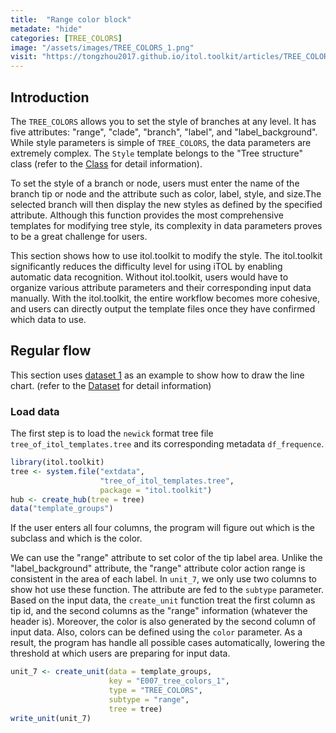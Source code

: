 ```yaml
---
title:  "Range color block"
metadate: "hide"
categories: [TREE_COLORS]
image: "/assets/images/TREE_COLORS_1.png"
visit: "https://tongzhou2017.github.io/itol.toolkit/articles/TREE_COLORS.html"
---
```

## Introduction
The `TREE_COLORS` allows you to set the style of branches at any level. It has five attributes: "range", "clade", "branch", "label", and "label_background". While style parameters is simple of `TREE_COLORS`, the data parameters are extremely complex. The `Style` template belongs to the "Tree structure" class (refer to the [Class]() for detail information).

To set the style of a branch or node, users must enter the name of the branch tip or node and the attribute such as color, label, style, and size.The selected branch will then display the new styles as defined by the specified attribute. Although this function provides the most comprehensive templates for modifying tree style, its complexity in data parameters proves to be a great challenge for users.

This section shows how to use itol.toolkit to modify the style. The itol.toolkit significantly reduces the difficulty level for using iTOL by enabling automatic data recognition. Without itol.toolkit, users would have to organize various attribute parameters and their corresponding input data manually. With the itol.toolkit, the entire workflow becomes more cohesive, and users can directly output the template files once they have confirmed which data to use.

## Regular flow
This section uses [dataset 1](https://github.com/TongZhou2017/itol.toolkit/tree/master/inst/extdata/dataset1) as an example to show how to draw the line chart. (refer to the  [Dataset](https://tongzhou2017.github.io/itol.toolkit/articles/Datasets.html) for detail information)

### Load data
The first step is to load the `newick` format tree file `tree_of_itol_templates.tree` and its corresponding metadata `df_frequence`. 

```R
library(itol.toolkit)
tree <- system.file("extdata",
                    "tree_of_itol_templates.tree",
                    package = "itol.toolkit")
hub <- create_hub(tree = tree)
data("template_groups")
```

If the user enters all four columns, the program will figure out which is the subclass and which is the color.

We can use the "range" attribute to set color of the tip label area. Unlike the "label_background" attribute, the "range" attribute color action range is consistent in the area of each label. In `unit_7`, we only use two columns to show hot use these function. The attribute are fed to the `subtype` parameter. Based on the input data, the `create_unit` function treat the first column as tip id, and the second columns as the "range" information (whatever the header is). Moreover, the color is also generated by the second column of input data. Also, colors can be defined using the `color` parameter. As a result, the program has handle all possible cases automatically, lowering the threshold at which users are preparing for input data.

```R
unit_7 <- create_unit(data = template_groups, 
                      key = "E007_tree_colors_1", 
                      type = "TREE_COLORS", 
                      subtype = "range", 
                      tree = tree)
write_unit(unit_7)
```
